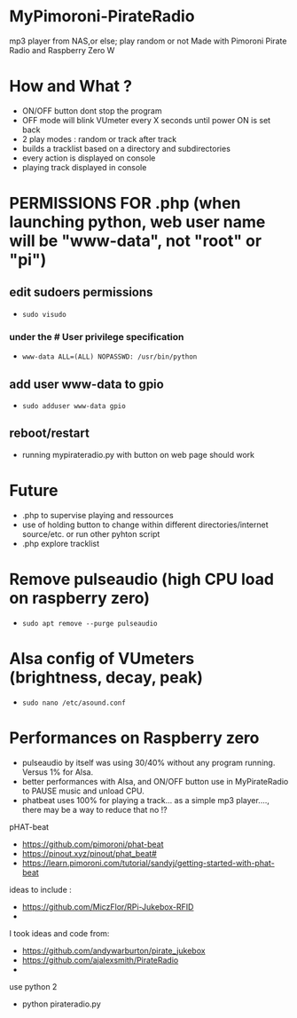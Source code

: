 # MyPimoroni-PirateRadio
mp3 player from NAS,or else; play random or not
Made with Pimoroni Pirate Radio and Raspberry Zero W

# How and What ?
- ON/OFF button dont stop the program
- OFF mode will blink VUmeter every X seconds until power ON is set back
- 2 play modes : random or track after track
- builds a tracklist based on a directory and subdirectories
- every action is displayed on console
- playing track displayed in console


# PERMISSIONS FOR .php (when launching python, web user name will be "www-data", not "root" or "pi")
## edit sudoers permissions
- `sudo visudo`
###  under the # User privilege specification
- `www-data ALL=(ALL) NOPASSWD: /usr/bin/python`
## add user www-data to gpio
- `sudo adduser www-data gpio`
## reboot/restart
- running mypirateradio.py with button on web page should work

# Future
- .php to supervise playing and ressources
- use of holding button to change within different directories/internet source/etc. or run other pyhton script
- .php explore tracklist

# Remove pulseaudio (high CPU load on raspberry zero)
- `sudo apt remove --purge pulseaudio`
# Alsa config of VUmeters (brightness, decay, peak)
- `sudo nano /etc/asound.conf`

# Performances on Raspberry zero
- pulseaudio by itself was using 30/40% without any program running. Versus 1% for Alsa.
- better performances with Alsa, and ON/OFF button use in MyPirateRadio to PAUSE music and unload CPU.
- phatbeat uses 100% for playing a track... as a simple mp3 player...., there may be a way to reduce that no !?

pHAT-beat
- https://github.com/pimoroni/phat-beat
- https://pinout.xyz/pinout/phat_beat#
- https://learn.pimoroni.com/tutorial/sandyj/getting-started-with-phat-beat

ideas to include :
- https://github.com/MiczFlor/RPi-Jukebox-RFID
- 

I took ideas and code from:
- https://github.com/andywarburton/pirate_jukebox
- https://github.com/ajalexsmith/PirateRadio
- 

use python 2
- python pirateradio.py
